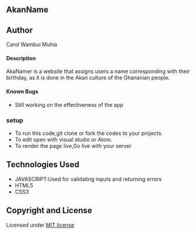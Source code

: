 ## AkanName
## Author
 Carol Wambui Muhia
#### Description
AkaNamer is a website that assigns users a name corresponding with their birthday, as it is done in the Akan culture of the Ghananian people. 
#### Known Bugs
* Still working on the effectiveness of the app 
### setup
* To run this code,git clone or fork the codes to your projects.
* To edit open with visual studio or Atom.
* To render the page live,Go live with your server
## Technologies Used
- JAVASCRIPT:Used for validating inputs and returning errors
- HTML5
- CSS3
## Copyright and License
Licensed under [MIT license](LICENSE)
